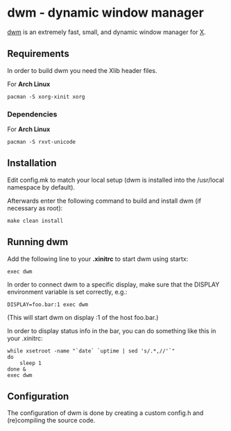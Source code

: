 # dwm - dynamic window manager

[dwm](https://dwm.suckless.org/) is an extremely fast, small, and dynamic window manager for [X](https://www.x.org/).

## Requirements

In order to build dwm you need the Xlib header files.

For **Arch Linux**

    pacman -S xorg-xinit xorg

### Dependencies

For **Arch Linux**

    pacman -S rxvt-unicode

## Installation

Edit config.mk to match your local setup (dwm is installed into
the /usr/local namespace by default).

Afterwards enter the following command to build and install dwm (if
necessary as root):

    make clean install

## Running dwm

Add the following line to your **.xinitrc** to start dwm using startx:

    exec dwm

In order to connect dwm to a specific display, make sure that
the DISPLAY environment variable is set correctly, e.g.:

    DISPLAY=foo.bar:1 exec dwm

(This will start dwm on display :1 of the host foo.bar.)

In order to display status info in the bar, you can do something
like this in your .xinitrc:

    while xsetroot -name "`date` `uptime | sed 's/.*,//'`"
    do
    	sleep 1
    done &
    exec dwm

## Configuration

The configuration of dwm is done by creating a custom config.h
and (re)compiling the source code.
